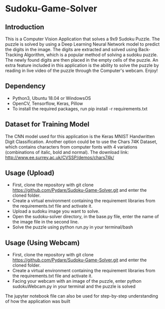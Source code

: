 # Sudoku-Game-Solver
## Introduction
This is a Computer Vision Application that solves a 9x9 Sudoku Puzzle. The puzzle is solved by using a Deep Learning Neural 
Network model to predict the digits in the image. The digits are extracted and solved using Back-Tracking Algorithm, which is
a popular method of solving a sudoku puzzle. The newly found digits are then placed in the empty cells of the puzzle. An extra
feature included in this application is the ability to solve the puzzle by reading in live video of the puzzle through the
Computer's webcam. Enjoy!
## Dependency
- Python3, Ubuntu 18.04 or WindowsOS
- OpenCV, Tensorflow, Keras, Pillow
- To install the required packages, run pip install -r requirements.txt
## Dataset for Training Model
The CNN model used for this application is the Keras MNIST Handwritten Digit Classification. Another option could be to use the
Chars 74K Dataset, which contains characters from computer fonts with 4 variations (combinations of italic, bold and normal).
The download link: http://www.ee.surrey.ac.uk/CVSSP/demos/chars74k/
## Usage (Upload)
- First, clone the repository with git clone https://github.com/Pydare/Sudoku-Game-Solver.git and enter the cloned folder.
- Create a virtual environment containing the requirement libraries from the requirements.txt file and activate it.
- Upload a sudoku image you want to solve.
- Open the sudoku-solver directory, in the base.py file, enter the name of the image file in the second line.
- Solve the puzzle using python run.py in your terminal/bash
## Usage (Using Webcam)
- First, clone the repository with git clone https://github.com/Pydare/Sudoku-Game-Solver.git and enter the cloned folder.
- Create a virtual environment containing the requirement libraries from the requirements.txt file and activate it.
- Facing your webcam with an image of the puzzle, enter python sudokuWebcam.py in your terminal and the puzzle is solved

The jupyter notebook file can also be used for step-by-step understanding of how the application was built

